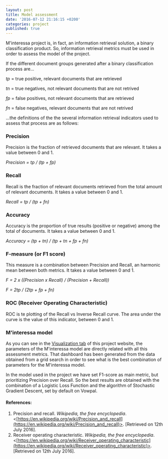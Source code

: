 ```yaml
---
layout: post
title: Model assessment
date: '2016-07-12 21:16:15 +0200'
categories: project
published: true
---
```

M'interessa project is, in fact, an information retrieval solution, a binary classification product. So, information retrieval metrics must be used in order to assess the model of the project.

If the different document groups generated after a binary classification process are...

_tp_ = true positive, relevant documents that are retrieved

_tn_ = true negatives, not relevant documents that are not retrived

_fp_ = false positives, not relevant documents that are retrieved

_fn_ = false negatives, relevant documents that are not retrived

...the definitions of the the several information retrieval indicators used to assess that process are as follows:

### Precision

Precision is the fraction of retrieved documents that are relevant. It takes a value between 0 and 1.

_Precision = tp / (tp + fp)_

### Recall

Recall is the fraction of relevant documents retrieved from the total amount of relevant documents. It takes a value between 0 and 1.

_Recall = tp / (tp + fn)_

### Accuracy

Accuracy is the proportion of true results (positive or negative) among the total of documents. It takes a value between 0 and 1.

_Accuracy = (tp + tn) / (tp + tn + fp + fn)_

### F-measure (or F1 score)

This measure is a combination between Precision and Recall, an harmonic mean between both metrics. It takes a value between 0 and 1.

_F = 2 x ((Precision x Recall) / (Precision + Recall))_

_F = 2tp / (2tp + fp + fn)_

### ROC (Receiver Operating Characteristic)

ROC is te plotting of the Recall vs Inverse Recall curve. The area under the curve is the value of this indicator, between 0 and 1.

### M'interessa model

As you can see in the [Visualization tab](https://minteressa.github.io/visualization.html) of this project website, the parameters of the M'interessa model are directly related with all this assessment metrics. That dashboard has been generated from the data obtained from a grid search in order to see what is the best combination of parameters for the M'interessa model.

In the model used in the project we have set F1-score as main metric, but prioritizing Precision over Recall. So the best results are obtained with the combination of a Logistic Loss Function and the algorithm of Stochastic Gradient Descent, set by default on Vowpal.

#### References:

1. Precision and recall. _Wikipedia, the free encyclopedia_. <[https://en.wikipedia.org/wiki/Precision_and_recall](https://en.wikipedia.org/wiki/Precision_and_recall)>. [Retrieved on 12th July 2016].
2. Receiver operating characteristic. _Wikipedia, the free encyclopedia_. <[https://en.wikipedia.org/wiki/Receiver_operating_characteristic](https://en.wikipedia.org/wiki/Receiver_operating_characteristic)>. [Retrieved on 12th July 2016].
